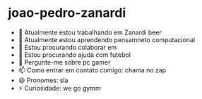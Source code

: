# joao-pedro-zanardi
- 🔭 Atualmente estou trabalhando em Zanardi beer
- 🌱 Atualmente estou aprendendo pensamneto computacional
- 👯 Estou procurando colaborar em 
- 🤔 Estou procurando ajuda com futebol
- 💬 Pergunte-me sobre pc gamer
- 📫 Como entrar em contato comigo: chama no zap
- 😄 Pronomes: sla
- ⚡ Curiosidade: we go gymm
